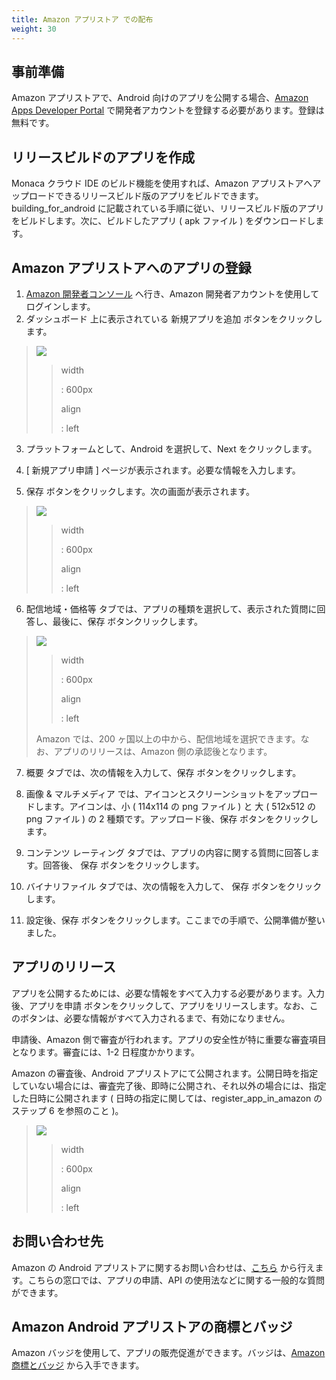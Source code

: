 ```yaml
---
title: Amazon アプリストア での配布
weight: 30
---
```


事前準備
--------

Amazon アプリストアで、Android 向けのアプリを公開する場合、[Amazon Apps
Developer Portal](https://developer.amazon.com/appsandservices)
で開発者アカウントを登録する必要があります。登録は無料です。

リリースビルドのアプリを作成
----------------------------

Monaca クラウド IDE のビルド機能を使用すれば、Amazon
アプリストアへアップロードできるリリースビルド版のアプリをビルドできます。building\_for\_android
に記載されている手順に従い、リリースビルド版のアプリをビルドします。次に、ビルドしたアプリ
( apk ファイル ) をダウンロードします。

Amazon アプリストアへのアプリの登録
-----------------------------------

1.  [Amazon
    開発者コンソール](https://developer.amazon.com/appsandservices)
    へ行き、Amazon 開発者アカウントを使用してログインします。
2.  ダッシュボード 上に表示されている 新規アプリを追加
    ボタンをクリックします。

> ![](images/amazon_store/1.png)
>
> > width
> >
> > :   600px
> >
> > align
> >
> > :   left
> >
3.  プラットフォームとして、Android を選択して、Next をクリックします。
4.  \[ 新規アプリ申請 \] ページが表示されます。必要な情報を入力します。

5.  保存 ボタンをクリックします。次の画面が表示されます。

> ![](images/amazon_store/2.png)
>
> > width
> >
> > :   600px
> >
> > align
> >
> > :   left
> >
6.  配信地域・価格等
    タブでは、アプリの種類を選択して、表示された質問に回答し、最後に、保存
    ボタンクリックします。

> ![](images/amazon_store/3.png)
>
> > width
> >
> > :   600px
> >
> > align
> >
> > :   left
> >
> <div class="admonition note">
>
> Amazon では、200
> ヶ国以上の中から、配信地域を選択できます。なお、アプリのリリースは、Amazon
> 側の承認後となります。
>
> </div>

7.  概要 タブでは、次の情報を入力して、保存 ボタンをクリックします。

8.  画像 & マルチメディア
    では、アイコンとスクリーンショットをアップロードします。アイコンは、小
    ( 114x114 の png ファイル ) と 大 ( 512x512 の png ファイル ) の 2
    種類です。アップロード後、保存 ボタンをクリックします。
9.  コンテンツ レーティング
    タブでは、アプリの内容に関する質問に回答します。回答後、 保存
    ボタンをクリックします。
10. バイナリファイル タブでは、次の情報を入力して、 保存
    ボタンをクリックします。

11. 設定後、保存
    ボタンをクリックします。ここまでの手順で、公開準備が整いました。

アプリのリリース
----------------

アプリを公開するためには、必要な情報をすべて入力する必要があります。入力後、アプリを申請
ボタンをクリックして、アプリをリリースします。なお、このボタンは、必要な情報がすべて入力されるまで、有効になりません。

申請後、Amazon
側で審査が行われます。アプリの安全性が特に重要な審査項目となります。審査には、1-2
日程度かかります。

Amazon の審査後、Android
アプリストアにて公開されます。公開日時を指定していない場合には、審査完了後、即時に公開され、それ以外の場合には、指定した日時に公開されます
( 日時の指定に関しては、register\_app\_in\_amazon のステップ 6
を参照のこと )。

> ![](images/amazon_store/4.png)
>
> > width
> >
> > :   600px
> >
> > align
> >
> > :   left
> >
お問い合わせ先
--------------

Amazon の Android
アプリストアに関するお問い合わせは、[こちら](https://developer.amazon.com/public/support/contact/contact-us)
から行えます。こちらの窓口では、アプリの申請、API
の使用法などに関する一般的な質問ができます。

Amazon Android アプリストアの商標とバッジ
-----------------------------------------

Amazon バッジを使用して、アプリの販売促進ができます。バッジは、[Amazon
商標とバッジ](https://developer.amazon.com/public/support/legal/tuabg)
から入手できます。

